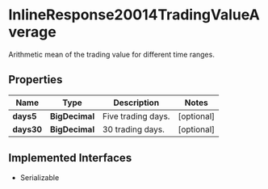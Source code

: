 

# InlineResponse20014TradingValueAverage

Arithmetic mean of the trading value for different time ranges.

## Properties

Name | Type | Description | Notes
------------ | ------------- | ------------- | -------------
**days5** | **BigDecimal** | Five trading days. |  [optional]
**days30** | **BigDecimal** | 30 trading days. |  [optional]


## Implemented Interfaces

* Serializable


